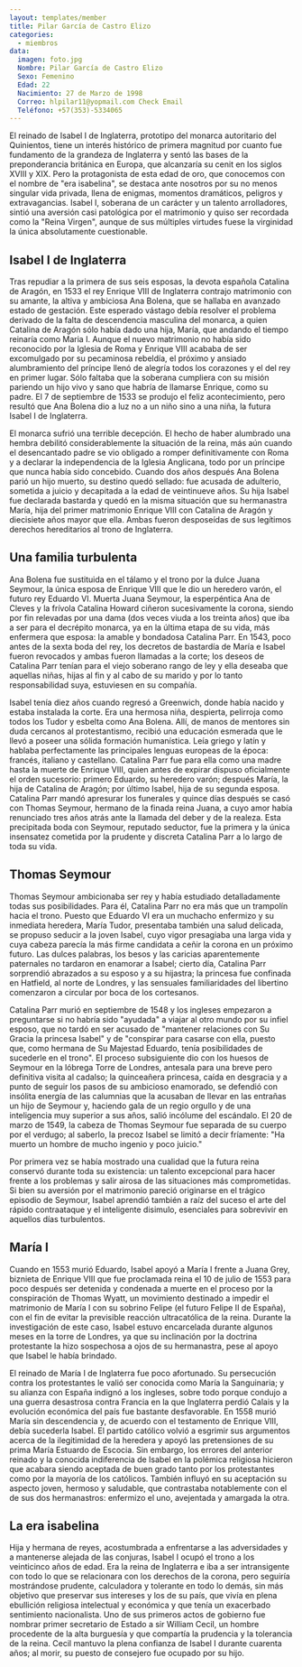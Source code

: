 ```yaml
---
layout: templates/member
title: Pilar García de Castro Elizo
categories:
  - miembros
data:
  imagen: foto.jpg
  Nombre: Pilar García de Castro Elizo
  Sexo: Femenino
  Edad: 22
  Nacimiento: 27 de Marzo de 1998
  Correo: hlpilar11@yopmail.com Check Email
  Teléfono: +57(353)-5334065
---
```


El reinado de Isabel I de Inglaterra, prototipo del monarca autoritario del Quinientos, tiene un interés histórico de primera magnitud por cuanto fue fundamento de la grandeza de Inglaterra y sentó las bases de la preponderancia británica en Europa, que alcanzaría su cenit en los siglos XVIII y XIX. Pero la protagonista de esta edad de oro, que conocemos con el nombre de "era isabelina", se destaca ante nosotros por su no menos singular vida privada, llena de enigmas, momentos dramáticos, peligros y extravagancias. Isabel I, soberana de un carácter y un talento arrolladores, sintió una aversión casi patológica por el matrimonio y quiso ser recordada como la "Reina Virgen", aunque de sus múltiples virtudes fuese la virginidad la única absolutamente cuestionable.


## Isabel I de Inglaterra

Tras repudiar a la primera de sus seis esposas, la devota española Catalina de Aragón, en 1533 el rey Enrique VIII de Inglaterra contrajo matrimonio con su amante, la altiva y ambiciosa Ana Bolena, que se hallaba en avanzado estado de gestación. Este esperado vástago debía resolver el problema derivado de la falta de descendencia masculina del monarca, a quien Catalina de Aragón sólo había dado una hija, María, que andando el tiempo reinaría como Maria I. Aunque el nuevo matrimonio no había sido reconocido por la Iglesia de Roma y Enrique VIII acababa de ser excomulgado por su pecaminosa rebeldía, el próximo y ansiado alumbramiento del príncipe llenó de alegría todos los corazones y el del rey en primer lugar. Sólo faltaba que la soberana cumpliera con su misión pariendo un hijo vivo y sano que habría de llamarse Enrique, como su padre. El 7 de septiembre de 1533 se produjo el feliz acontecimiento, pero resultó que Ana Bolena dio a luz no a un niño sino a una niña, la futura Isabel I de Inglaterra.

El monarca sufrió una terrible decepción. El hecho de haber alumbrado una hembra debilitó considerablemente la situación de la reina, más aún cuando el desencantado padre se vio obligado a romper definitivamente con Roma y a declarar la independencia de la Iglesia Anglicana, todo por un príncipe que nunca había sido concebido. Cuando dos años después Ana Bolena parió un hijo muerto, su destino quedó sellado: fue acusada de adulterio, sometida a juicio y decapitada a la edad de veintinueve años. Su hija Isabel fue declarada bastarda y quedó en la misma situación que su hermanastra María, hija del primer matrimonio Enrique VIII con Catalina de Aragón y diecisiete años mayor que ella. Ambas fueron desposeídas de sus legítimos derechos hereditarios al trono de Inglaterra.

## Una familia turbulenta

Ana Bolena fue sustituida en el tálamo y el trono por la dulce Juana Seymour, la única esposa de Enrique VIII que le dio un heredero varón, el futuro rey Eduardo VI. Muerta Juana Seymour, la esperpéntica Ana de Cleves y la frívola Catalina Howard ciñeron sucesivamente la corona, siendo por fin relevadas por una dama (dos veces viuda a los treinta años) que iba a ser para el decrépito monarca, ya en la última etapa de su vida, más enfermera que esposa: la amable y bondadosa Catalina Parr. En 1543, poco antes de la sexta boda del rey, los decretos de bastardía de María e Isabel fueron revocados y ambas fueron llamadas a la corte; los deseos de Catalina Parr tenían para el viejo soberano rango de ley y ella deseaba que aquellas niñas, hijas al fin y al cabo de su marido y por lo tanto responsabilidad suya, estuviesen en su compañía.

Isabel tenía diez años cuando regresó a Greenwich, donde había nacido y estaba instalada la corte. Era una hermosa niña, despierta, pelirroja como todos los Tudor y esbelta como Ana Bolena. Allí, de manos de mentores sin duda cercanos al protestantismo, recibió una educación esmerada que le llevó a poseer una sólida formación humanística. Leía griego y latín y hablaba perfectamente las principales lenguas europeas de la época: francés, italiano y castellano. Catalina Parr fue para ella como una madre hasta la muerte de Enrique VIII, quien antes de expirar dispuso oficialmente el orden sucesorio: primero Eduardo, su heredero varón; después María, la hija de Catalina de Aragón; por último Isabel, hija de su segunda esposa. Catalina Parr mandó apresurar los funerales y quince días después se casó con Thomas Seymour, hermano de la finada reina Juana, a cuyo amor había renunciado tres años atrás ante la llamada del deber y de la realeza. Esta precipitada boda con Seymour, reputado seductor, fue la primera y la única insensatez cometida por la prudente y discreta Catalina Parr a lo largo de toda su vida.


## Thomas Seymour

Thomas Seymour ambicionaba ser rey y había estudiado detalladamente todas sus posibilidades. Para él, Catalina Parr no era más que un trampolín hacia el trono. Puesto que Eduardo VI era un muchacho enfermizo y su inmediata heredera, María Tudor, presentaba también una salud delicada, se propuso seducir a la joven Isabel, cuyo vigor presagiaba una larga vida y cuya cabeza parecía la más firme candidata a ceñir la corona en un próximo futuro. Las dulces palabras, los besos y las caricias aparentemente paternales no tardaron en enamorar a Isabel; cierto día, Catalina Parr sorprendió abrazados a su esposo y a su hijastra; la princesa fue confinada en Hatfield, al norte de Londres, y las sensuales familiaridades del libertino comenzaron a circular por boca de los cortesanos.

Catalina Parr murió en septiembre de 1548 y los ingleses empezaron a preguntarse si no habría sido "ayudada" a viajar al otro mundo por su infiel esposo, que no tardó en ser acusado de "mantener relaciones con Su Gracia la princesa Isabel" y de "conspirar para casarse con ella, puesto que, como hermana de Su Majestad Eduardo, tenía posibilidades de sucederle en el trono". El proceso subsiguiente dio con los huesos de Seymour en la lóbrega Torre de Londres, antesala para una breve pero definitiva visita al cadalso; la quinceañera princesa, caída en desgracia y a punto de seguir los pasos de su ambicioso enamorado, se defendió con insólita energía de las calumnias que la acusaban de llevar en las entrañas un hijo de Seymour y, haciendo gala de un regio orgullo y de una inteligencia muy superior a sus años, salió incólume del escándalo. El 20 de marzo de 1549, la cabeza de Thomas Seymour fue separada de su cuerpo por el verdugo; al saberlo, la precoz Isabel se limitó a decir fríamente: "Ha muerto un hombre de mucho ingenio y poco juicio."

Por primera vez se había mostrado una cualidad que la futura reina conservó durante toda su existencia: un talento excepcional para hacer frente a los problemas y salir airosa de las situaciones más comprometidas. Si bien su aversión por el matrimonio pareció originarse en el trágico episodio de Seymour, Isabel aprendió también a raíz del suceso el arte del rápido contraataque y el inteligente disimulo, esenciales para sobrevivir en aquellos días turbulentos.


## María I

Cuando en 1553 murió Eduardo, Isabel apoyó a María I frente a Juana Grey, biznieta de Enrique VIII que fue proclamada reina el 10 de julio de 1553 para poco después ser detenida y condenada a muerte en el proceso por la conspiración de Thomas Wyatt, un movimiento destinado a impedir el matrimonio de María I con su sobrino Felipe (el futuro Felipe II de España), con el fin de evitar la previsible reacción ultracatólica de la reina. Durante la investigación de este caso, Isabel estuvo encarcelada durante algunos meses en la torre de Londres, ya que su inclinación por la doctrina protestante la hizo sospechosa a ojos de su hermanastra, pese al apoyo que Isabel le había brindado.

El reinado de María I de Inglaterra fue poco afortunado. Su persecución contra los protestantes le valió ser conocida como María la Sanguinaria; y su alianza con España indignó a los ingleses, sobre todo porque condujo a una guerra desastrosa contra Francia en la que Inglaterra perdió Calais y la evolución económica del país fue bastante desfavorable. En 1558 murió María sin descendencia y, de acuerdo con el testamento de Enrique VIII, debía sucederla Isabel. El partido católico volvió a esgrimir sus argumentos acerca de la ilegitimidad de la heredera y apoyó las pretensiones de su prima María Estuardo de Escocia. Sin embargo, los errores del anterior reinado y la conocida indiferencia de Isabel en la polémica religiosa hicieron que acabara siendo aceptada de buen grado tanto por los protestantes como por la mayoría de los católicos. También influyó en su aceptación su aspecto joven, hermoso y saludable, que contrastaba notablemente con el de sus dos hermanastros: enfermizo el uno, avejentada y amargada la otra.

## La era isabelina

Hija y hermana de reyes, acostumbrada a enfrentarse a las adversidades y a mantenerse alejada de las conjuras, Isabel I ocupó el trono a los veinticinco años de edad. Era la reina de Inglaterra e iba a ser intransigente con todo lo que se relacionara con los derechos de la corona, pero seguiría mostrándose prudente, calculadora y tolerante en todo lo demás, sin más objetivo que preservar sus intereses y los de su país, que vivía en plena ebullición religiosa intelectual y económica y que tenía un exacerbado sentimiento nacionalista. Uno de sus primeros actos de gobierno fue nombrar primer secretario de Estado a sir William Cecil, un hombre procedente de la alta burguesía y que compartía la prudencia y la tolerancia de la reina. Cecil mantuvo la plena confianza de Isabel I durante cuarenta años; al morir, su puesto de consejero fue ocupado por su hijo.

